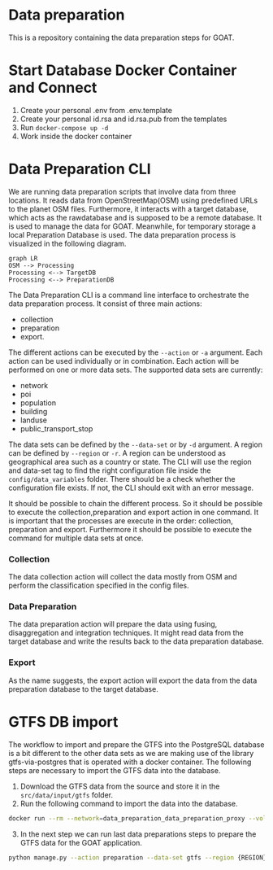# Data preparation
This is a repository containing the data preparation steps for GOAT. 


# Start Database Docker Container and Connect

1. Create your personal .env from .env.template
2. Create your personal id.rsa and id.rsa.pub from the templates
3. Run `docker-compose up -d`
4. Work inside the docker container

# Data Preparation CLI

We are running data preparation scripts that involve data from three locations. It reads data from OpenStreetMap(OSM) using predefined URLs to the planet OSM files. Furthermore, it interacts with a target database, which acts as the rawdatabase and is supposed to be a remote database. It is used to manage the data for GOAT. Meanwhile, for temporary storage a local Preparation Database is used. The data preparation process is visualized in the following diagram. 

```mermaid
graph LR
OSM --> Processing
Processing <--> TargetDB
Processing <--> PreparationDB
```

The Data Preparation CLI is a command line interface to orchestrate the data preparation process. It consist of three main actions: 
- collection
- preparation 
- export. 

The different actions can be executed by the `--action` or `-a` argument. Each action can be used individually or in combination. Each action will be performed on one or more data sets. The supported data sets are currently:

- network 
- poi 
- population
- building 
- landuse
- public_transport_stop

The data sets can be defined by the `--data-set` or by `-d` argument. A region can be defined by `--region` or `-r`. A region can be understood as geographical area such as a country or state. The CLI will use the region and data-set tag to find the right configuration file inside the `config/data_variables` folder. There should be a check whether the configuration file exists. If not, the CLI should exit with an error message. 

It should be possible to chain the different process. So it should be possible to execute the collection,preparation and export action in one command. It is important that the processes are execute in the order: collection, preparation and export. Furthermore it should be possible to execute the command for multiple data sets at once. 

### Collection
The data collection action will collect the data mostly from OSM and perform the classification specified in the config files. 

### Data Preparation
The data preparation action will prepare the data using fusing, disaggregation and integration techniques. It might read data from the target database and write the results back to the data preparation database.

### Export
As the name suggests, the export action will export the data from the data preparation database to the target database.


# GTFS DB import

The workflow to import and prepare the GTFS into the PostgreSQL database is a bit different to the other data sets as we are making use of the library gtfs-via-postgres that is operated with a docker container. The following steps are necessary to import the GTFS data into the database.

1. Download the GTFS data from the source and store it in the `src/data/input/gtfs` folder.
2. Run the following command to import the data into the database. 

```bash
docker run --rm --network=data_preparation_data_preparation_proxy --volume path-to-gtfs-data:/gtfs -e PGHOST={PGHOST} -e PGPASSWORD={PGPASSWORD} -e PGUSER={PGUSER} -e PGDATABASE={PGDATABASE} majkshkurti/gtfs-via-postgres:4.3.4 --trips-without-shape-id --schema gtfs  -- *.txt
```
3. In the next step we can run last data preparations steps to prepare the GTFS data for the GOAT application. 

```bash
python manage.py --action preparation --data-set gtfs --region {REGION}
```